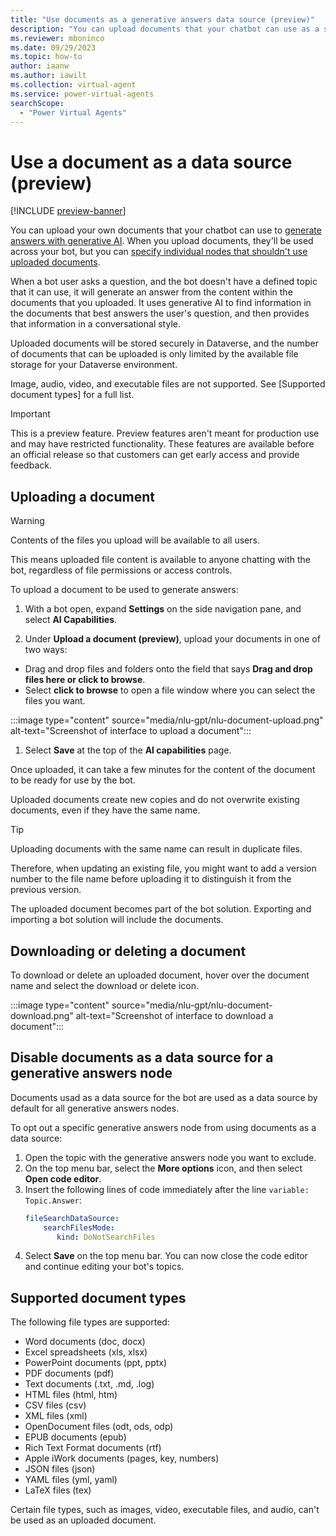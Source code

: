 ```yaml
---
title: "Use documents as a generative answers data source (preview)"
description: "You can upload documents that your chatbot can use as a source for generating conversational answers."
ms.reviewer: mboninco
ms.date: 09/29/2023
ms.topic: how-to
author: iaanw
ms.author: iawilt
ms.collection: virtual-agent
ms.service: power-virtual-agents
searchScope:
  - "Power Virtual Agents"
---
```


# Use a document as a data source (preview)

[!INCLUDE [preview-banner](~/../shared-content/shared/preview-includes/preview-banner.md)]

You can upload your own documents that your chatbot can use to [generate answers with generative AI](nlu-boost-conversations.md). When you upload documents, they'll be used across your bot, but you can [specify individual nodes that shouldn't use uploaded documents](#disable-documents-as-a-data-source-for-a-generative-answers-node).

When a bot user asks a question, and the bot doesn't have a defined topic that it can use, it will generate an answer from the content within the documents that you uploaded. It uses generative AI to find information in the documents that best answers the user's question, and then provides that information in a conversational style.

Uploaded documents will be stored securely in Dataverse, and the number of documents that can be uploaded is only limited by the available file storage for your Dataverse environment. 

Image, audio, video, and executable files are not supported. See [Supported document types] for a full list.

> [!IMPORTANT]
>  
> This is a preview feature.
> Preview features aren't meant for production use and may have restricted functionality. These features are available before an official release so that customers can get early access and provide feedback.



## Uploading a document 

> [!WARNING]
>  
> Contents of the files you upload will be available to all users. 
>
> This means uploaded file content is available to anyone chatting with the bot, regardless of file permissions or access controls.

To upload a document to be used to generate answers:

1. With a bot open, expand **Settings** on the side navigation pane, and select **AI Capabilities**.

1. Under **Upload a document (preview)**, upload your documents in one of two ways:

  - Drag and drop files and folders onto the field that says **Drag and drop files here or click to browse**.
  - Select **click to browse** to open a file window where you can select the files you want.

  :::image type="content" source="media/nlu-gpt/nlu-document-upload.png" alt-text="Screenshot of interface to upload a document":::

1. Select **Save** at the top of the **AI capabilities** page.


Once uploaded, it can take a few minutes for the content of the document to be ready for use by the bot.

Uploaded documents create new copies and do not overwrite existing documents, even if they have the same name. 

> [!TIP] 
>  
> Uploading documents with the same name can result in duplicate files.
>
> Therefore, when updating an existing file, you might want to add a version number to the file name before uploading it to distinguish it from the previous version.

The uploaded document becomes part of the bot solution. Exporting and importing a bot solution will include the documents. 

## Downloading or deleting a document

To download or delete an uploaded document, hover over the document name and select the download or delete icon.

:::image type="content" source="media/nlu-gpt/nlu-document-download.png" alt-text="Screenshot of interface to download a document":::

## Disable documents as a data source for a generative answers node

Documents usad as a data source for the bot are used as a data source by default for all generative answers nodes. 

To opt out a specific generative answers node from using documents as a data source:

1.	Open the topic with the generative answers node you want to exclude.
2.	On the top menu bar, select the **More options** icon, and then select **Open code editor**.
3.	Insert the following lines of code immediately after the line `variable: Topic.Answer`:
    ```yml
    fileSearchDataSource:
        searchFilesMode: 
           kind: DoNotSearchFiles
    ```
4.	Select **Save** on the top menu bar. You can now close the code editor and continue editing your bot's topics.

## Supported document types

The following file types are supported:

* Word documents (doc, docx)
* Excel spreadsheets (xls, xlsx)
* PowerPoint documents (ppt, pptx)
* PDF documents (pdf)
* Text documents (.txt, .md, .log)
* HTML files (html, htm)
* CSV files (csv)
* XML files (xml)
* OpenDocument files (odt, ods, odp)
* EPUB documents (epub)
* Rich Text Format documents (rtf)
* Apple iWork documents (pages, key, numbers)
* JSON files (json)
* YAML files (yml, yaml)
* LaTeX files (tex)

Certain file types, such as images, video, executable files, and audio, can't be used as an uploaded document.
